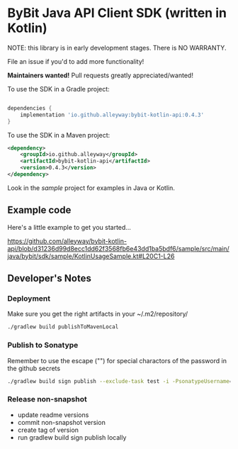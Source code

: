 # ByBit Java API Client SDK (written in Kotlin)

NOTE: this library is in early development stages. There is NO WARRANTY.

File an issue if you'd to add more functionality!

**Maintainers wanted!** Pull requests greatly appreciated/wanted!


To use the SDK in a Gradle project:

```groovy

dependencies {
    implementation 'io.github.alleyway:bybit-kotlin-api:0.4.3' 
}

```

To use the SDK in a Maven project:

```xml
<dependency>
    <groupId>io.github.alleyway</groupId>
    <artifactId>bybit-kotlin-api</artifactId>
    <version>0.4.3</version>
</dependency>

```


Look in the *sample* project for examples in Java or Kotlin.


## Example code

Here's a little example to get you started... 

https://github.com/alleyway/bybit-kotlin-api/blob/d31236d99d8ecc1dd62f3568fb6e43dd1ba5bdf6/sample/src/main/java/bybit/sdk/sample/KotlinUsageSample.kt#L20C1-L26


## Developer's Notes

### Deployment

Make sure you get the right artifacts in your ~/.m2/repository/

```bash
./gradlew build publishToMavenLocal
```


### Publish to Sonatype

Remember to use the escape ("\") for special charactors of the password in the github secrets

```bash
./gradlew build sign publish --exclude-task test -i -PsonatypeUsername= -PsonatypePassword=
```

### Release non-snapshot
 - update readme versions
 - commit non-snapshot version
 - create tag of version
 - run gradlew build sign publish locally

